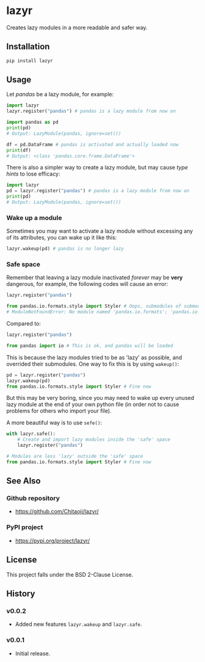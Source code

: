# lazyr
Creates lazy modules in a more readable and safer way.

## Installation

```sh
pip install lazyr
```

## Usage
Let *pandas* be a lazy module, for example:

```py
import lazyr
lazyr.register("pandas") # pandas is a lazy module from now on

import pandas as pd
print(pd)
# Output: LazyModule(pandas, ignore=set())

df = pd.DataFrame # pandas is activated and actually loaded now
print(df)
# Output: <class 'pandas.core.frame.DataFrame'>
```

There is also a simpler way to create a lazy module, but may cause *type hints* to lose efficacy:

```py
import lazyr
pd = lazyr.register("pandas") # pandas is a lazy module from now on
print(pd)
# Output: LazyModule(pandas, ignore=set())
```

### Wake up a module

Sometimes you may want to activate a lazy module without excessing any of its attributes, you can wake up it like this:

```py
lazyr.wakeup(pd) # pandas is no longer lazy
```

### Safe space

Remember that leaving a lazy module inactivated *forever* may be **very** dangerous, for example, the following codes will cause an error:

```py
lazyr.register("pandas")

from pandas.io.formats.style import Styler # Oops, submodules of submodules of a lazy module are not accessable
# ModuleNotFoundError: No module named 'pandas.io.formats'; 'pandas.io' is not a package
```

Compared to:

```py
lazyr.register("pandas")

from pandas import io # This is ok, and pandas will be loaded
```

This is because the lazy modules tried to be as 'lazy' as possible, and overrided their submodules. One way to fix this is by using `wakeup()`:

```py
pd = lazyr.register("pandas")
lazyr.wakeup(pd)
from pandas.io.formats.style import Styler # Fine now
```

But this may be very boring, since you may need to wake up every unused lazy module at the end of your own python file (in order not to cause problems for others who import your file).

A more beautiful way is to use `sefe()`:

```py
with lazyr.safe():
    # Create and import lazy modules inside the 'safe' space
    lazyr.register("pandas")

# Modules are less 'lazy' outside the 'safe' space 
from pandas.io.formats.style import Styler # Fine now
```

## See Also
### Github repository
* https://github.com/Chitaoji/lazyr/

### PyPI project
* https://pypi.org/project/lazyr/

## License
This project falls under the BSD 2-Clause License.

## History

### v0.0.2
* Added new features `lazyr.wakeup` and `lazyr.safe`.

### v0.0.1
* Initial release.